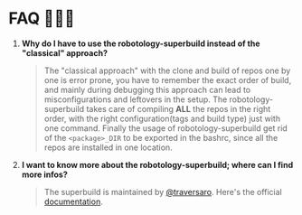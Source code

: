 # FAQ 🙋🏻‍♂️

1. **Why do I have to use the robotology-superbuild instead of the "classical" approach?**
    > The "classical approach" with the clone and build of repos one by one is error prone, you have to remember the exact order of build, and mainly during debugging this approach can lead to misconfigurations and leftovers in the setup. The robotology-superbuild takes care of compiling **ALL** the repos in the right order, with the right configuration(tags and build type) just with one command. Finally the usage of robotology-superbuild get rid of the `<package>_DIR` to be exported in the bashrc, since all the repos are installed in one location.
1. **I want to know more about the robotology-superbuild; where can I find more infos?**
    > The superbuild is maintained by [@traversaro](https://github.com/traversaro). Here's the official [documentation](https://github.com/robotology/robotology-superbuild).

